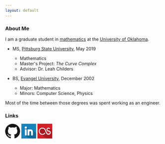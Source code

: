 ```yaml
---
layout: default
---
```


### About Me

I am a graduate student in [mathematics](http://math.ou.edu/) at the [University of Oklahoma](http://www.ou.edu/).

- MS, [Pittsburg State University](https://pittstate.edu/), May 2019
    * Mathematics
    * Master's Project: _The Curve Complex_
    * Advisor: Dr. Leah Childers
    
- BS, [Evangel University](https://www.evangel.edu/), December 2002
    * Major: Mathematics
    * Minors: Computer Science, Physics
    
Most of the time between those degrees was spent working as an engineer.

### Links

<a href="https://github.com/jebeyer"><img src="./assets/GitHub-Mark-120px-plus.png" alt="GitHub" width="48"/></a>
<a href="https://www.linkedin.com/in/james-beyer-72558767"><img src="./assets/linkedin-icon-512.png" alt="LinkedIn" width="48"/></a>
<a href="https://www.last.fm/user/blahquaker"><img src="./assets/lastfm-icon-512.png" alt="Last.fm" width="48"/></a>

